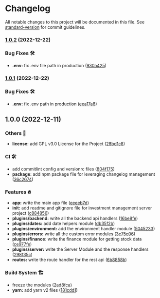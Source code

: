 # Changelog

All notable changes to this project will be documented in this file. See [standard-version](https://github.com/conventional-changelog/standard-version) for commit guidelines.

### [1.0.2](https://github.com/tks18/investment-management-server/compare/v1.0.1...v1.0.2) (2022-12-22)


### Bug Fixes 🛠

* **.env:** fix .env file path in production ([930a425](https://github.com/tks18/investment-management-server/commit/930a425e0bb8f502274488de9cf46e8594736698))

### [1.0.1](https://github.com/tks18/investment-management-server/compare/v1.0.0...v1.0.1) (2022-12-22)


### Bug Fixes 🛠

* **.env:** fix .env path in production ([eea17a8](https://github.com/tks18/investment-management-server/commit/eea17a82350c340a0d55ec8ad9f55e5b6b92382c))

## 1.0.0 (2022-12-11)


### Others 🔧

* **license:** add GPL v3.0 License for the Project ([28bd1c8](https://github.com/tks18/investment-management-server/commit/28bd1c82bc39bde57e6813ac85c2da835ea949cf))


### CI 🛠

* add commitlint config and versionrc files ([804f175](https://github.com/tks18/investment-management-server/commit/804f17582958e28319d425024ab17963dd34c84a))
* **package:** add npm package file for leveraging changelog management ([36c2674](https://github.com/tks18/investment-management-server/commit/36c267409d3727d57e6a8d4224056f14ffa69ae1))


### Features 🔥

* **app:** write the main app file ([eeeeb7d](https://github.com/tks18/investment-management-server/commit/eeeeb7de1409e9153653004a80a482f5d4948caa))
* **init:** add readme and gitignore file for investment management server project ([c884856](https://github.com/tks18/investment-management-server/commit/c884856b46eaf9b2f0505df5acfe255908505ee1))
* **plugins/backend:** write all the backend api handlers ([16be8fe](https://github.com/tks18/investment-management-server/commit/16be8fe047a7e3c10847014d3e7ef8fc03df8ec0))
* **plugins/dates:** add date helpers module ([db35f2b](https://github.com/tks18/investment-management-server/commit/db35f2b7780e9fe6a15fccd6175d883f2db89584))
* **plugins/environment:** add the environment handler module ([5045233](https://github.com/tks18/investment-management-server/commit/5045233de092920a8218d057ef5771e990568dfb))
* **plugins/errors:** write all the custom error modules ([3c75c06](https://github.com/tks18/investment-management-server/commit/3c75c06a31ae00688ec2d68b774587daf16ba556))
* **plugins/finance:** write the finance module for getting stock data ([ce977fe](https://github.com/tks18/investment-management-server/commit/ce977fef981ad19f15ac32dc9651c963fb992bff))
* **plugins/server:** write the Server Module and the response handlers ([298f35c](https://github.com/tks18/investment-management-server/commit/298f35c81ad117c35013ba21c2dd7d92bf5e87a8))
* **routes:** write the route handler for the rest api ([6b8858b](https://github.com/tks18/investment-management-server/commit/6b8858be29be8a5bccf553f66de02a48c8ea5753))


### Build System 🏗

* freeze the modules ([2ad8fca](https://github.com/tks18/investment-management-server/commit/2ad8fca02da3aa8d4f7cc93c411d4cb2c945ada0))
* **yarn:** add yarn v2 files ([181cdd1](https://github.com/tks18/investment-management-server/commit/181cdd1190c1c9b08d3bb21b59255326618e2a29))
